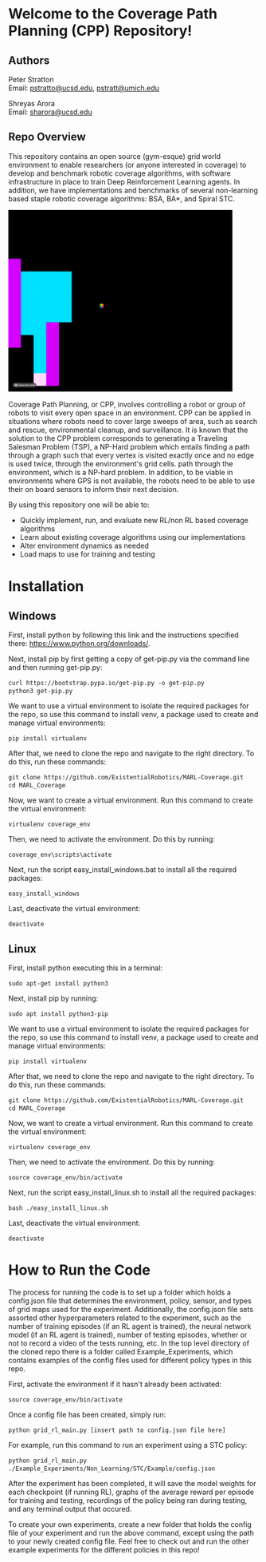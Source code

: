 # Welcome to the Coverage Path Planning (CPP) Repository!

## Authors

Peter Stratton                                                                
Email: pstratto@ucsd.edu, pstratt@umich.edu

Shreyas Arora                                                               
Email: sharora@ucsd.edu

## Repo Overview

This repository contains an open source (gym-esque) grid world environment to
enable researchers (or anyone interested in coverage) to develop and benchmark
robotic coverage algorithms, with software infrastructure in place to train
Deep Reinforcement Learning agents. In addition, we have implementations and
benchmarks of several non-learning based staple robotic coverage algorithms:
BSA, BA*, and Spiral STC.


<img src="https://github.com/ExistentialRobotics/MARL-Coverage/blob/main/BSA.gif" width="450">

Coverage Path Planning, or CPP, involves controlling a robot or group of robots 
to visit every open space in an environment. CPP can be applied in situations 
where robots need to cover large sweeps of area, such as search and rescue, 
environmental cleanup, and surveillance. It is known that the solution to the 
CPP problem corresponds to generating a Traveling Salesman Problem (TSP), a 
NP-Hard problem which entails finding a path through a graph such that every 
vertex is visited exactly once and no edge is used twice, through the 
environment's grid cells. path through the environment, which is a NP-hard 
problem. In addition, to be viable in environments where GPS is not available, 
the robots need to be able to use their on board sensors to inform their next 
decision.

By using this repository one will be able to:
  - Quickly implement, run, and evaluate new RL/non RL based coverage algorithms
  - Learn about existing coverage algorithms using our implementations
  - Alter environment dynamics as needed
  - Load maps to use for training and testing

# Installation

## Windows
First, install python by following this link and the instructions specified
there: https://www.python.org/downloads/. 

Next, install pip by first getting a copy of get-pip.py via the command line
and then running get-pip.py:
```
curl https://bootstrap.pypa.io/get-pip.py -o get-pip.py
python3 get-pip.py
```

We want to use a virtual environment to isolate the required packages for 
the repo, so use this command to install venv, a package used to create and
manage virtual environments:
```
pip install virtualenv
```

After that, we need to clone the repo and navigate to the right directory. To
do this, run these commands:
```
git clone https://github.com/ExistentialRobotics/MARL-Coverage.git
cd MARL_Coverage
```

Now, we want to create a virtual environment. Run this command to create the
virtual environment:
```
virtualenv coverage_env
```

Then, we need to activate the environment. Do this by running:
```
coverage_env\scripts\activate
```

Next, run the script easy_install_windows.bat to install all the required 
packages:
```
easy_install_windows
```

Last, deactivate the virtual environment:
```
deactivate
```

## Linux
First, install python executing this in a terminal:
```
sudo apt-get install python3
```

Next, install pip by running:
```
sudo apt install python3-pip
```

We want to use a virtual environment to isolate the required packages for 
the repo, so use this command to install venv, a package used to create and
manage virtual environments:
```
pip install virtualenv
```

After that, we need to clone the repo and navigate to the right directory. To
do this, run these commands:
```
git clone https://github.com/ExistentialRobotics/MARL-Coverage.git
cd MARL_Coverage
```

Now, we want to create a virtual environment. Run this command to create the
virtual environment:
```
virtualenv coverage_env
```

Then, we need to activate the environment. Do this by running:
```
source coverage_env/bin/activate
```

Next, run the script easy_install_linux.sh to install all the required 
packages:
```
bash ./easy_install_linux.sh
```

Last, deactivate the virtual environment:
```
deactivate
```

# How to Run the Code

The process for running the code is to set up a folder which holds a 
config.json file that determines the environment, policy, sensor, and types of 
grid maps used for the experiment. Additionally, the config.json file sets 
assorted other hyperparameters related to the experiment, such as the number
of training episodes (if an RL agent is trained), the neural network model 
(if an RL agent is trained), number of testing episodes, whether or not to 
record a video of the tests running, etc. In the top level directory of the 
cloned repo there is a folder called Example_Experiments, which contains 
examples of the config files used for different policy types in this repo.

First, activate the environment if it hasn't already been activated:
```
source coverage_env/bin/activate
```

Once a config file has been created, simply run:
```
python grid_rl_main.py [insert path to config.json file here]
```
For example, run this command to run an experiment using a STC policy:
```
python grid_rl_main.py ./Example_Experiments/Non_Learning/STC/Example/config.json
```
After the experiment has been completed, it will save the model weights for each
checkpoint (if running RL), graphs of the average reward per episode for 
training and testing, recordings of the policy being ran during testing, and 
any terminal output that occured. 

To create your own experiments, create a new folder that holds the config file of
your experiment and run the above command, except using the path to your newly
created config file. Feel free to check out and run the other example experiments
for the different policies in this repo!
